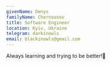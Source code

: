 ```yaml
---
givenName: Denys
familyName: Chernousov
title: Software Engineer
location: Kyiv, Ukraine
telegram: darkinowls
email: blackinowls@gmail.com
---
```


Always learning and trying to be better!🕺
